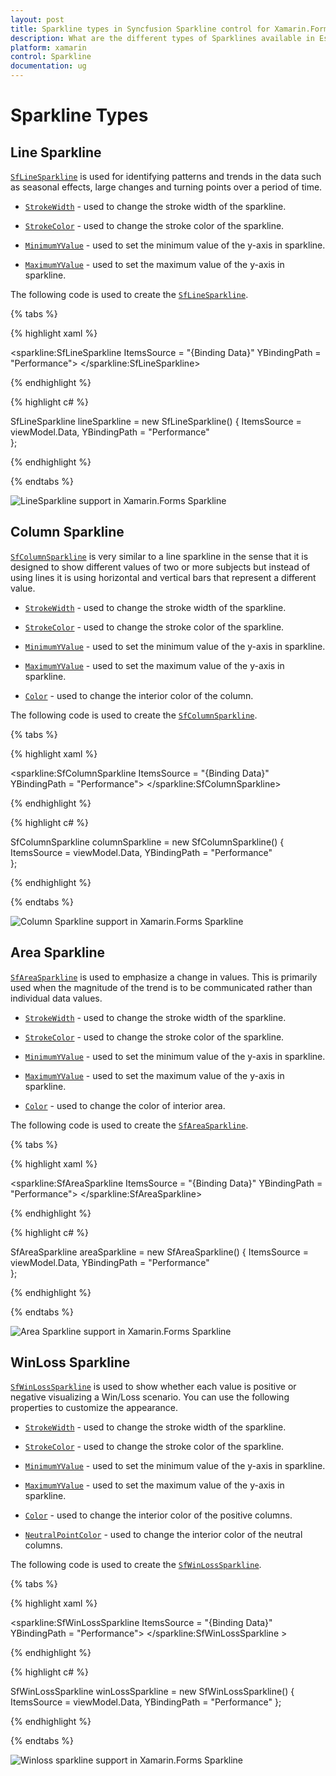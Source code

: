 ```yaml
---
layout: post
title: Sparkline types in Syncfusion Sparkline control for Xamarin.Forms
description: What are the different types of Sparklines available in Essential Xamarin.forms Sparkline.
platform: xamarin
control: Sparkline
documentation: ug
---
```


# Sparkline Types

## Line Sparkline

[`SfLineSparkline`](https://help.syncfusion.com/cr/xamarin/Syncfusion.SfSparkline.XForms.SfLineSparkline.html) is used for identifying patterns and trends in the data such as seasonal effects, large changes and turning points over a period of time.

* [`StrokeWidth`](https://help.syncfusion.com/cr/xamarin/Syncfusion.SfSparkline.XForms.SfSparklineBase.html#Syncfusion_SfSparkline_XForms_SfSparklineBase_StrokeWidth) - used to change the stroke width of the sparkline.
* [`StrokeColor`](https://help.syncfusion.com/cr/xamarin/Syncfusion.SfSparkline.XForms.SfSparklineBase.html#Syncfusion_SfSparkline_XForms_SfSparklineBase_StrokeColor) - used to change the stroke color of the sparkline.

* [`MinimumYValue`](https://help.syncfusion.com/cr/xamarin/Syncfusion.SfSparkline.XForms.SfSparklineBase.html#Syncfusion_SfSparkline_XForms_SfSparklineBase_MinimumYValue) - used to set the minimum value of the y-axis in sparkline.

* [`MaximumYValue`](https://help.syncfusion.com/cr/xamarin/Syncfusion.SfSparkline.XForms.SfSparklineBase.html#Syncfusion_SfSparkline_XForms_SfSparklineBase_MaximumYValue) - used to set the maximum value of the y-axis in sparkline.

The following code is used to create the [`SfLineSparkline`](https://help.syncfusion.com/cr/xamarin/Syncfusion.SfSparkline.XForms.SfLineSparkline.html).

{% tabs %} 

{% highlight xaml %}

<sparkline:SfLineSparkline ItemsSource = "{Binding Data}" 
                           YBindingPath = "Performance"> 
</sparkline:SfLineSparkline>

{% endhighlight %}

{% highlight c# %}

SfLineSparkline lineSparkline = new SfLineSparkline()
{
   ItemsSource = viewModel.Data,
   YBindingPath = "Performance"           
};

{% endhighlight %}

{% endtabs %}

![LineSparkline support in Xamarin.Forms Sparkline](sparkline_images/LineSparkline.png)


## Column Sparkline

[`SfColumnSparkline`](https://help.syncfusion.com/cr/xamarin/Syncfusion.SfSparkline.XForms.SfColumnSparkline.html) is very similar to a line sparkline in the sense that it is designed to show different values of two or more subjects but instead of using lines it is using horizontal and vertical bars that represent a different value.

* [`StrokeWidth`](https://help.syncfusion.com/cr/xamarin/Syncfusion.SfSparkline.XForms.SfSparklineBase.html#Syncfusion_SfSparkline_XForms_SfSparklineBase_StrokeWidth) - used to change the stroke width of the sparkline.
* [`StrokeColor`](https://help.syncfusion.com/cr/xamarin/Syncfusion.SfSparkline.XForms.SfSparklineBase.html#Syncfusion_SfSparkline_XForms_SfSparklineBase_StrokeColor) - used to change the stroke color of the sparkline.

* [`MinimumYValue`](https://help.syncfusion.com/cr/xamarin/Syncfusion.SfSparkline.XForms.SfSparklineBase.html#Syncfusion_SfSparkline_XForms_SfSparklineBase_MinimumYValue) - used to set the minimum value of the y-axis in sparkline.

* [`MaximumYValue`](https://help.syncfusion.com/cr/xamarin/Syncfusion.SfSparkline.XForms.SfSparklineBase.html#Syncfusion_SfSparkline_XForms_SfSparklineBase_MaximumYValue) - used to set the maximum value of the y-axis in sparkline.

* [`Color`](https://help.syncfusion.com/cr/xamarin/Syncfusion.SfSparkline.XForms.SfColumnSparkline.html#Syncfusion_SfSparkline_XForms_SfColumnSparkline_Color) - used to change the interior color of the column.

The following code is used to create the [`SfColumnSparkline`](https://help.syncfusion.com/cr/xamarin/Syncfusion.SfSparkline.XForms.SfColumnSparkline.html).

{% tabs %} 

{% highlight xaml %}

<sparkline:SfColumnSparkline ItemsSource = "{Binding Data}" 
                             YBindingPath = "Performance"> 
</sparkline:SfColumnSparkline>

{% endhighlight %}

{% highlight c# %}

SfColumnSparkline columnSparkline = new SfColumnSparkline()
{
   ItemsSource = viewModel.Data,
   YBindingPath = "Performance"            
};

{% endhighlight %}

{% endtabs %}

![Column Sparkline support in Xamarin.Forms Sparkline](sparkline_images/ColumnSparkline.png)


## Area Sparkline

[`SfAreaSparkline`](https://help.syncfusion.com/cr/xamarin/Syncfusion.SfSparkline.XForms.SfAreaSparkline.html) is used to emphasize a change in values. This is primarily used when the magnitude of the trend is to be communicated rather than individual data values.

* [`StrokeWidth`](https://help.syncfusion.com/cr/xamarin/Syncfusion.SfSparkline.XForms.SfSparklineBase.html#Syncfusion_SfSparkline_XForms_SfSparklineBase_StrokeWidth) - used to change the stroke width of the sparkline.
* [`StrokeColor`](https://help.syncfusion.com/cr/xamarin/Syncfusion.SfSparkline.XForms.SfSparklineBase.html#Syncfusion_SfSparkline_XForms_SfSparklineBase_StrokeColor) - used to change the stroke color of the sparkline.

* [`MinimumYValue`](https://help.syncfusion.com/cr/xamarin/Syncfusion.SfSparkline.XForms.SfSparklineBase.html#Syncfusion_SfSparkline_XForms_SfSparklineBase_MinimumYValue) - used to set the minimum value of the y-axis in sparkline.

* [`MaximumYValue`](https://help.syncfusion.com/cr/xamarin/Syncfusion.SfSparkline.XForms.SfSparklineBase.html#Syncfusion_SfSparkline_XForms_SfSparklineBase_MaximumYValue) - used to set the maximum value of the y-axis in sparkline.

* [`Color`](https://help.syncfusion.com/cr/xamarin/Syncfusion.SfSparkline.XForms.SfAreaSparkline.html#Syncfusion_SfSparkline_XForms_SfAreaSparkline_Color) - used to change the color of interior area.

The following code is used to create the [`SfAreaSparkline`](https://help.syncfusion.com/cr/xamarin/Syncfusion.SfSparkline.XForms.SfAreaSparkline.html).

{% tabs %} 

{% highlight xaml %}

<sparkline:SfAreaSparkline ItemsSource = "{Binding Data}"
                           YBindingPath = "Performance"> 
</sparkline:SfAreaSparkline>

{% endhighlight %}

{% highlight c# %}

SfAreaSparkline areaSparkline = new SfAreaSparkline()
{
   ItemsSource = viewModel.Data,
   YBindingPath = "Performance"            
};

{% endhighlight %}

{% endtabs %}

![Area Sparkline support in Xamarin.Forms Sparkline](sparkline_images/AreaSparkline.png)


## WinLoss Sparkline

[`SfWinLossSparkline`](https://help.syncfusion.com/cr/xamarin/Syncfusion.SfSparkline.XForms.SfWinLossSparkline.html) is used to show whether each value is positive or negative visualizing a Win/Loss scenario. You can use the following properties to customize the appearance.

* [`StrokeWidth`](https://help.syncfusion.com/cr/xamarin/Syncfusion.SfSparkline.XForms.SfSparklineBase.html#Syncfusion_SfSparkline_XForms_SfSparklineBase_StrokeWidth) - used to change the stroke width of the sparkline.
* [`StrokeColor`](https://help.syncfusion.com/cr/xamarin/Syncfusion.SfSparkline.XForms.SfSparklineBase.html#Syncfusion_SfSparkline_XForms_SfSparklineBase_StrokeColor) - used to change the stroke color of the sparkline.

* [`MinimumYValue`](https://help.syncfusion.com/cr/xamarin/Syncfusion.SfSparkline.XForms.SfSparklineBase.html#Syncfusion_SfSparkline_XForms_SfSparklineBase_MinimumYValue) - used to set the minimum value of the y-axis in sparkline.

* [`MaximumYValue`](https://help.syncfusion.com/cr/xamarin/Syncfusion.SfSparkline.XForms.SfSparklineBase.html#Syncfusion_SfSparkline_XForms_SfSparklineBase_MaximumYValue) - used to set the maximum value of the y-axis in sparkline.

* [`Color`](https://help.syncfusion.com/cr/xamarin/Syncfusion.SfSparkline.XForms.SfWinLossSparkline.html#Syncfusion_SfSparkline_XForms_SfWinLossSparkline_Color) - used to change the interior color of the positive columns.

* [`NeutralPointColor`](https://help.syncfusion.com/cr/xamarin/Syncfusion.SfSparkline.XForms.SfWinLossSparkline.html#Syncfusion_SfSparkline_XForms_SfWinLossSparkline_NeutralPointColor) - used to change the interior color of the neutral columns.

The following code is used to create the [`SfWinLossSparkline`](https://help.syncfusion.com/cr/xamarin/Syncfusion.SfSparkline.XForms.SfWinLossSparkline.html).

{% tabs %} 

{% highlight xaml %}

<sparkline:SfWinLossSparkline ItemsSource = "{Binding Data}" 
                              YBindingPath = "Performance"> 
</sparkline:SfWinLossSparkline >

{% endhighlight %}

{% highlight c# %}

SfWinLossSparkline winLossSparkline = new SfWinLossSparkline()
{
   ItemsSource = viewModel.Data,
   YBindingPath = "Performance"
};

{% endhighlight %}

{% endtabs %}

![Winloss sparkline support in Xamarin.Forms Sparkline](sparkline_images/WinLossSparkline.png)